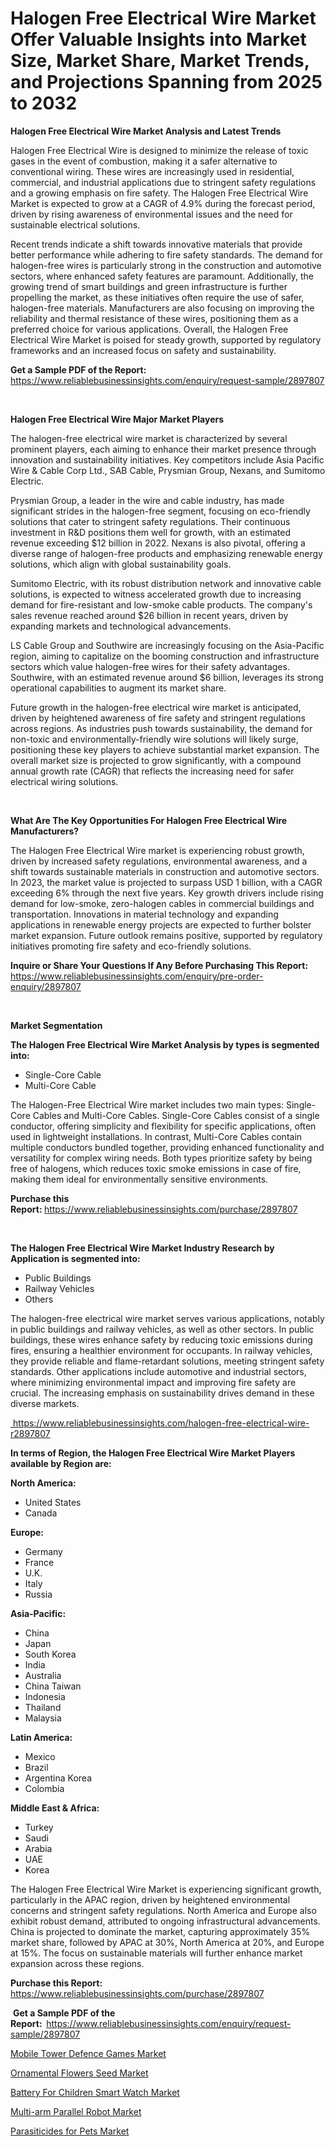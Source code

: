 <p><h1>Halogen Free Electrical Wire Market Offer Valuable Insights into Market Size, Market Share, Market Trends, and Projections Spanning from 2025 to 2032</h1></p><p><strong>Halogen Free Electrical Wire Market Analysis and Latest Trends</strong></p>
<p><p>Halogen Free Electrical Wire is designed to minimize the release of toxic gases in the event of combustion, making it a safer alternative to conventional wiring. These wires are increasingly used in residential, commercial, and industrial applications due to stringent safety regulations and a growing emphasis on fire safety. The Halogen Free Electrical Wire Market is expected to grow at a CAGR of 4.9% during the forecast period, driven by rising awareness of environmental issues and the need for sustainable electrical solutions.</p><p>Recent trends indicate a shift towards innovative materials that provide better performance while adhering to fire safety standards. The demand for halogen-free wires is particularly strong in the construction and automotive sectors, where enhanced safety features are paramount. Additionally, the growing trend of smart buildings and green infrastructure is further propelling the market, as these initiatives often require the use of safer, halogen-free materials. Manufacturers are also focusing on improving the reliability and thermal resistance of these wires, positioning them as a preferred choice for various applications. Overall, the Halogen Free Electrical Wire Market is poised for steady growth, supported by regulatory frameworks and an increased focus on safety and sustainability.</p></p>
<p><strong>Get a Sample PDF of the Report:&nbsp;</strong> <a href="https://www.reliablebusinessinsights.com/enquiry/request-sample/2897807?utm_campaign=950&utm_medium=2&utm_source=Github&utm_content=ia&utm_term=15032025&utm_id=halogen-free-electrical-wire">https://www.reliablebusinessinsights.com/enquiry/request-sample/2897807</a></p>
<p>&nbsp;</p>
<p><strong>Halogen Free Electrical Wire Major Market Players</strong></p>
<p><p>The halogen-free electrical wire market is characterized by several prominent players, each aiming to enhance their market presence through innovation and sustainability initiatives. Key competitors include Asia Pacific Wire & Cable Corp Ltd., SAB Cable, Prysmian Group, Nexans, and Sumitomo Electric.</p><p>Prysmian Group, a leader in the wire and cable industry, has made significant strides in the halogen-free segment, focusing on eco-friendly solutions that cater to stringent safety regulations. Their continuous investment in R&D positions them well for growth, with an estimated revenue exceeding $12 billion in 2022. Nexans is also pivotal, offering a diverse range of halogen-free products and emphasizing renewable energy solutions, which align with global sustainability goals.</p><p>Sumitomo Electric, with its robust distribution network and innovative cable solutions, is expected to witness accelerated growth due to increasing demand for fire-resistant and low-smoke cable products. The company's sales revenue reached around $26 billion in recent years, driven by expanding markets and technological advancements.</p><p>LS Cable Group and Southwire are increasingly focusing on the Asia-Pacific region, aiming to capitalize on the booming construction and infrastructure sectors which value halogen-free wires for their safety advantages. Southwire, with an estimated revenue around $6 billion, leverages its strong operational capabilities to augment its market share.</p><p>Future growth in the halogen-free electrical wire market is anticipated, driven by heightened awareness of fire safety and stringent regulations across regions. As industries push towards sustainability, the demand for non-toxic and environmentally-friendly wire solutions will likely surge, positioning these key players to achieve substantial market expansion. The overall market size is projected to grow significantly, with a compound annual growth rate (CAGR) that reflects the increasing need for safer electrical wiring solutions.</p></p>
<p>&nbsp;</p>
<p><strong>What Are The Key Opportunities For Halogen Free Electrical Wire Manufacturers?</strong></p>
<p><p>The Halogen Free Electrical Wire market is experiencing robust growth, driven by increased safety regulations, environmental awareness, and a shift towards sustainable materials in construction and automotive sectors. In 2023, the market value is projected to surpass USD 1 billion, with a CAGR exceeding 6% through the next five years. Key growth drivers include rising demand for low-smoke, zero-halogen cables in commercial buildings and transportation. Innovations in material technology and expanding applications in renewable energy projects are expected to further bolster market expansion. Future outlook remains positive, supported by regulatory initiatives promoting fire safety and eco-friendly solutions.</p></p>
<p><strong>Inquire or Share Your Questions If Any Before Purchasing This Report:</strong> <a href="https://www.reliablebusinessinsights.com/enquiry/pre-order-enquiry/2897807?utm_campaign=950&utm_medium=2&utm_source=Github&utm_content=ia&utm_term=15032025&utm_id=halogen-free-electrical-wire">https://www.reliablebusinessinsights.com/enquiry/pre-order-enquiry/2897807</a></p>
<p>&nbsp;</p>
<p><strong>Market Segmentation</strong></p>
<p><strong>The Halogen Free Electrical Wire Market Analysis by types is segmented into:</strong></p>
<p><ul><li>Single-Core Cable</li><li>Multi-Core Cable</li></ul></p>
<p><p>The Halogen-Free Electrical Wire market includes two main types: Single-Core Cables and Multi-Core Cables. Single-Core Cables consist of a single conductor, offering simplicity and flexibility for specific applications, often used in lightweight installations. In contrast, Multi-Core Cables contain multiple conductors bundled together, providing enhanced functionality and versatility for complex wiring needs. Both types prioritize safety by being free of halogens, which reduces toxic smoke emissions in case of fire, making them ideal for environmentally sensitive environments.</p></p>
<p><strong>Purchase this Report:&nbsp;</strong><a href="https://www.reliablebusinessinsights.com/purchase/2897807?utm_campaign=950&utm_medium=2&utm_source=Github&utm_content=ia&utm_term=15032025&utm_id=halogen-free-electrical-wire">https://www.reliablebusinessinsights.com/purchase/2897807</a></p>
<p>&nbsp;</p>
<p><strong>The Halogen Free Electrical Wire Market Industry Research by Application is segmented into:</strong></p>
<p><ul><li>Public Buildings</li><li>Railway Vehicles</li><li>Others</li></ul></p>
<p><p>The halogen-free electrical wire market serves various applications, notably in public buildings and railway vehicles, as well as other sectors. In public buildings, these wires enhance safety by reducing toxic emissions during fires, ensuring a healthier environment for occupants. In railway vehicles, they provide reliable and flame-retardant solutions, meeting stringent safety standards. Other applications include automotive and industrial sectors, where minimizing environmental impact and improving fire safety are crucial. The increasing emphasis on sustainability drives demand in these diverse markets.</p></p>
<p><a href="https://www.reliablebusinessinsights.com/halogen-free-electrical-wire-r2897807?utm_campaign=950&utm_medium=2&utm_source=Github&utm_content=ia&utm_term=15032025&utm_id=halogen-free-electrical-wire">&nbsp;https://www.reliablebusinessinsights.com/halogen-free-electrical-wire-r2897807</a></p>
<p><strong>In terms of Region, the Halogen Free Electrical Wire Market Players available by Region are:</strong></p>
<p>
    <p> <strong> North America: </strong>
        <ul>
            <li>United States</li>
            <li>Canada</li>
        </ul>
        </p> 
    <p> <strong> Europe: </strong>
        <ul>
            <li>Germany</li>
            <li>France</li>
            <li>U.K.</li>
            <li>Italy</li>
            <li>Russia</li>
        </ul>
        </p> 
    <p> <strong> Asia-Pacific: </strong>
        <ul>
            <li>China</li>
            <li>Japan</li>
            <li>South Korea</li>
            <li>India</li>
            <li>Australia</li>
            <li>China Taiwan</li>
            <li>Indonesia</li>
            <li>Thailand</li>
            <li>Malaysia</li>
        </ul>
        </p> 
    <p> <strong> Latin America: </strong>
        <ul>
            <li>Mexico</li>
            <li>Brazil</li>
            <li>Argentina Korea</li>
            <li>Colombia</li>
        </ul>
        </p> 
    <p> <strong> Middle East & Africa: </strong>
        <ul>
            <li>Turkey</li>
            <li>Saudi</li>
            <li>Arabia</li>
            <li>UAE</li>
            <li>Korea</li>
        </ul>
    </p>
    </p>
<p><p>The Halogen Free Electrical Wire Market is experiencing significant growth, particularly in the APAC region, driven by heightened environmental concerns and stringent safety regulations. North America and Europe also exhibit robust demand, attributed to ongoing infrastructural advancements. China is projected to dominate the market, capturing approximately 35% market share, followed by APAC at 30%, North America at 20%, and Europe at 15%. The focus on sustainable materials will further enhance market expansion across these regions.</p></p>
<p><strong>Purchase this Report: </strong><a href="https://www.reliablebusinessinsights.com/purchase/2897807?utm_campaign=950&utm_medium=2&utm_source=Github&utm_content=ia&utm_term=15032025&utm_id=halogen-free-electrical-wire">https://www.reliablebusinessinsights.com/purchase/2897807</a></p>
<p>&nbsp;<strong>Get a Sample PDF of the Report:&nbsp;&nbsp;</strong><a href="https://www.reliablebusinessinsights.com/enquiry/request-sample/2897807?utm_campaign=950&utm_medium=2&utm_source=Github&utm_content=ia&utm_term=15032025&utm_id=halogen-free-electrical-wire">https://www.reliablebusinessinsights.com/enquiry/request-sample/2897807</a></p>
<p><strong></strong></p>
<p><p><a href="https://github.com/stohllaackdw/Market-Research-Report-List-1/blob/main/mobile-tower-defence-games-market.md?utm_campaign=950&utm_medium=2&utm_source=Github&utm_content=ia&utm_term=15032025&utm_id=halogen-free-electrical-wire">Mobile Tower Defence Games Market</a></p><p><a href="https://github.com/fabinbuddygc/Market-Research-Report-List-1/blob/main/ornamental-flowers-seed-market.md?utm_campaign=950&utm_medium=2&utm_source=Github&utm_content=ia&utm_term=15032025&utm_id=halogen-free-electrical-wire">Ornamental Flowers Seed Market</a></p><p><a href="https://github.com/bramsklizas/Market-Research-Report-List-1/blob/main/battery-for-children-smart-watch-market.md?utm_campaign=950&utm_medium=2&utm_source=Github&utm_content=ia&utm_term=15032025&utm_id=halogen-free-electrical-wire">Battery For Children Smart Watch Market</a></p><p><a href="https://github.com/noppbebawy/Market-Research-Report-List-1/blob/main/multi-arm-parallel-robot-market.md?utm_campaign=950&utm_medium=2&utm_source=Github&utm_content=ia&utm_term=15032025&utm_id=halogen-free-electrical-wire">Multi-arm Parallel Robot Market</a></p><p><a href="https://github.com/motanafraxer/Market-Research-Report-List-1/blob/main/parasiticides-for-pets-market.md?utm_campaign=950&utm_medium=2&utm_source=Github&utm_content=ia&utm_term=15032025&utm_id=halogen-free-electrical-wire">Parasiticides for Pets Market</a></p></p>